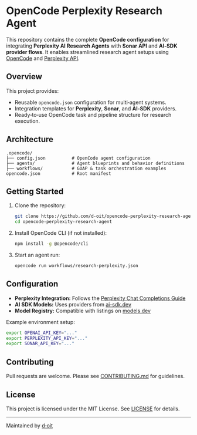 # OpenCode Perplexity Research Agent

This repository contains the complete **OpenCode configuration** for integrating **Perplexity AI Research Agents** with **Sonar API** and **AI‑SDK provider flows**. It enables streamlined research agent setups using [OpenCode](https://opencode.ai/) and [Perplexity API](https://docs.perplexity.ai/guides/chat-completions-guide).

## Overview

This project provides:
- Reusable `opencode.json` configuration for multi‑agent systems.
- Integration templates for **Perplexity**, **Sonar**, and **AI‑SDK** providers.
- Ready‑to‑use OpenCode task and pipeline structure for research execution.

## Architecture

```
.opencode/
├── config.json          # OpenCode agent configuration
├── agents/              # Agent blueprints and behavior definitions
├── workflows/           # GOAP & task orchestration examples
opencode.json            # Root manifest
```

## Getting Started

1. Clone the repository:
   ```bash
   git clone https://github.com/d-oit/opencode-perplexity-research-agent.git
   cd opencode-perplexity-research-agent
   ```

2. Install OpenCode CLI (if not installed):
   ```bash
   npm install -g @opencode/cli
   ```

3. Start an agent run:
   ```bash
   opencode run workflows/research-perplexity.json
   ```

## Configuration

- **Perplexity Integration:** Follows the [Perplexity Chat Completions Guide](https://docs.perplexity.ai/guides/chat-completions-guide)
- **AI SDK Models:** Uses providers from [ai-sdk.dev](https://ai-sdk.dev/providers/ai-sdk-providers/perplexity)
- **Model Registry:** Compatible with listings on [models.dev](https://models.dev/?search=Perplexity)

Example environment setup:
```bash
export OPENAI_API_KEY="..."
export PERPLEXITY_API_KEY="..."
export SONAR_API_KEY="..."
```

## Contributing

Pull requests are welcome. Please see [CONTRIBUTING.md](CONTRIBUTING.md) for guidelines.

## License

This project is licensed under the MIT License. See [LICENSE](LICENSE) for details.

---

Maintained by [d‑oit](https://github.com/d-oit)
